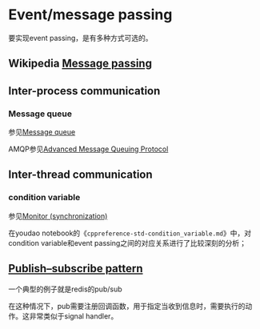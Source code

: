 # Event/message passing

要实现event passing，是有多种方式可选的。

## Wikipedia [Message passing](https://infogalactic.com/info/Message_passing)


## Inter-process communication

### Message queue

参见[Message queue](https://en.wikipedia.org/wiki/Message_queue)


AMQP参见[Advanced Message Queuing Protocol](https://en.wikipedia.org/wiki/Advanced_Message_Queuing_Protocol)



## Inter-thread communication

### condition variable

参见[Monitor (synchronization)](https://en.wikipedia.org/wiki/Monitor_(synchronization))

在youdao notebook的《`cppreference-std-condition_variable.md`》中，对condition variable和event passing之间的对应关系进行了比较深刻的分析；





## [Publish–subscribe pattern](https://en.wikipedia.org/wiki/Publish%E2%80%93subscribe_pattern)

一个典型的例子就是redis的pub/sub

在这种情况下，pub需要注册回调函数，用于指定当收到信息时，需要执行的动作。这非常类似于signal handler。
